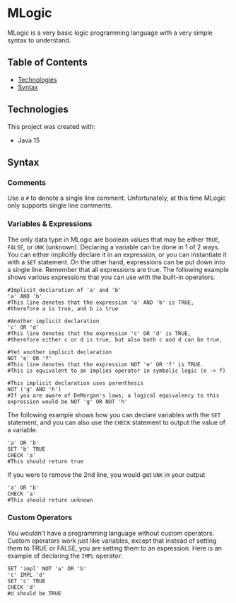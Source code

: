 # MLogic

MLogic is a very basic logic programming language with a very simple syntax to understand.

## Table of Contents
* [Technologies](#technologies)
* [Syntax](#syntax)

## Technologies
This project was created with:
* Java 15

## Syntax
### Comments
Use a `#` to denote a single line comment. Unfortunately, at this time MLogic only supports single line comments.
### Variables & Expressions
The only data type in MLogic are boolean values that may be either `TRUE`, `FALSE`, or `UNK` (unknown). Declaring a variable can be done in 1 of 2 ways.
You can either implicitly declare it in an expression, or you can instantiate it with a `SET` statement. On the other hand, expressions can be put down into a single line.
Remember that all expressions are true. The following example shows various expressions that you can use with the built-in operators.
```
#Implicit declaration of 'a' and 'b'
'a' AND 'b'
#This line denotes that the expression 'a' AND 'b' is TRUE, 
#therefore a is true, and b is true

#Another implicit declaration
'c' OR 'd'
#This line denotes that the expression 'c' OR 'd' is TRUE, 
#therefore either c or d is true, but also both c and d can be true.

#Yet another implicit declaration
NOT 'e' OR 'f'
#This line denotes that the expression NOT 'e' OR 'f' is TRUE. 
#This is equivalent to an implies operator in symbolic logic (e -> f)

#This implicit declaration uses parenthesis
NOT ('g' AND 'h')
#If you are aware of DeMorgan's laws, a logical equivalency to this expression would be NOT 'g' OR NOT 'h'
```
The following example shows how you can declare variables with the `SET` statement, and you can also use the `CHECK` statement to output the value of a variable.
```
'a' OR 'b'
SET 'b' TRUE
CHECK 'a'
#This should return true
```
If you were to remove the 2nd line, you would get `UNK` in your output
```
'a' OR 'b'
CHECK 'a'
#This should return unknown
```
### Custom Operators
You wouldn't have a programming language without custom operators. Custom operators work just like variables, except that instead of setting them to TRUE or FALSE,
you are setting them to an expression. Here is an example of declaring the `IMPL` operator:
```
SET 'impl' NOT 'a' OR 'b'
'c' IMPL 'd'
SET 'c' TRUE
CHECK 'd'
#d should be TRUE
```
